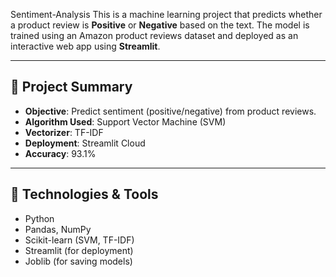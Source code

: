  Sentiment-Analysis
 This is a machine learning project that predicts whether a product review is **Positive** or **Negative** based on the text. The model is trained using an Amazon product reviews dataset and deployed as an interactive web app using **Streamlit**.

---

## 📌 Project Summary

- **Objective**: Predict sentiment (positive/negative) from product reviews.
- **Algorithm Used**: Support Vector Machine (SVM)
- **Vectorizer**: TF-IDF
- **Deployment**: Streamlit Cloud
- **Accuracy**: 93.1%

---

## 🧠 Technologies & Tools

- Python
- Pandas, NumPy
- Scikit-learn (SVM, TF-IDF)
- Streamlit (for deployment)
- Joblib (for saving models)
